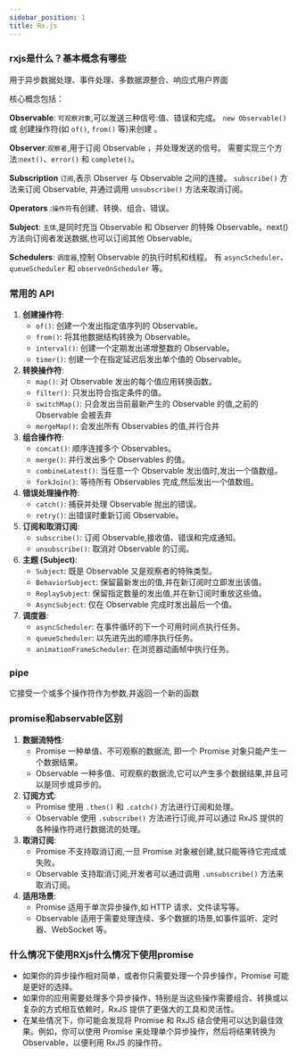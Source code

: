 ```yaml
---
sidebar_position: 1
title: Rx.js
---
```


### rxjs是什么？基本概念有哪些

用于异步数据处理、事件处理、多数据源整合、响应式用户界面

核心概念包括：

**Observable**: `可观察对象`,可以发送三种信号:值、错误和完成。 `new Observable()` 或 创建操作符(如 `of()`, `from()` 等)来创建 。

**Observer**:`观察者`,用于订阅 Observable ，并处理发送的信号。 需要实现三个方法:`next()`、`error()` 和 `complete()`。

**Subscription** `订阅`,表示 Observer 与 Observable 之间的连接。 `subscribe()` 方法来订阅 Observable, 并通过调用 `unsubscribe()` 方法来取消订阅。

**Operators** :`操作符`有创建、转换、组合、错误。

**Subject**: `主体`,是同时充当 Observable 和 Observer 的特殊 Observable。next() 方法向订阅者发送数据,也可以订阅其他 Observable。

**Schedulers**: `调度器`,控制 Observable 的执行时机和线程。 有 `asyncScheduler`、`queueScheduler` 和 `observeOnScheduler` 等。



### 常用的 API

1. **创建操作符**:
   - `of()`: 创建一个发出指定值序列的 Observable。
   - `from()`: 将其他数据结构转换为 Observable。
   - `interval()`: 创建一个定期发出递增整数的 Observable。
   - `timer()`: 创建一个在指定延迟后发出单个值的 Observable。
2. **转换操作符**:
   - `map()`: 对 Observable 发出的每个值应用转换函数。
   - `filter()`: 只发出符合指定条件的值。
   - `switchMap()`: 只会发出当前最新产生的 Observable 的值,之前的 Observable 会被丢弃
   - `mergeMap()`: 会发出所有 Observables 的值,并行合并
3. **组合操作符**:
   - `concat()`: 顺序连接多个 Observables。
   - `merge()`: 并行发出多个 Observables 的值。
   - `combineLatest()`: 当任意一个 Observable 发出值时,发出一个值数组。
   - `forkJoin()`: 等待所有 Observables 完成,然后发出一个值数组。
4. **错误处理操作符**:
   - `catch()`: 捕获并处理 Observable 抛出的错误。
   - `retry()`: 出错误时重新订阅 Observable。
5. **订阅和取消订阅**:
   - `subscribe()`: 订阅 Observable,接收值、错误和完成通知。
   - `unsubscribe()`: 取消对 Observable 的订阅。
6. **主题 (Subject)**:
   - `Subject`: 既是 Observable 又是观察者的特殊类型。
   - `BehaviorSubject`: 保留最新发出的值,并在新订阅时立即发出该值。
   - `ReplaySubject`: 保留指定数量的发出值,并在新订阅时重放这些值。
   - `AsyncSubject`: 仅在 Observable 完成时发出最后一个值。
7. **调度器**:
   - `asyncScheduler`: 在事件循环的下一个可用时间点执行任务。
   - `queueScheduler`: 以先进先出的顺序执行任务。
   - `animationFrameScheduler`: 在浏览器动画帧中执行任务。

### pipe 

它接受一个或多个操作符作为参数,并返回一个新的函数

### promise和abservable区别

1. **数据流特性**:
   - Promise 一种单值、不可观察的数据流, 即一个 Promise 对象只能产生一个数据结果。
   - Observable 一种多值、可观察的数据流,它可以产生多个数据结果,并且可以是同步或异步的。
2. **订阅方式**:
   - Promise 使用 `.then()` 和 `.catch()` 方法进行订阅和处理。
   - Observable 使用 `.subscribe()` 方法进行订阅,并可以通过 RxJS 提供的各种操作符进行数据流的处理。
3. **取消订阅**:
   - Promise 不支持取消订阅,一旦 Promise 对象被创建,就只能等待它完成或失败。
   - Observable 支持取消订阅,开发者可以通过调用 `.unsubscribe()` 方法来取消订阅。
4. **适用场景**:
   - Promise 适用于单次异步操作,如 HTTP 请求、文件读写等。
   - Observable 适用于需要处理连续、多个数据的场景,如事件监听、定时器、WebSocket 等。


### 什么情况下使用RXjs什么情况下使用promise

- 如果你的异步操作相对简单，或者你只需要处理一个异步操作，Promise 可能是更好的选择。
- 如果你的应用需要处理多个异步操作，特别是当这些操作需要组合、转换或以复杂的方式相互依赖时，RxJS 提供了更强大的工具和灵活性。
- 在某些情况下，你可能会发现将 Promise 和 RxJS 结合使用可以达到最佳效果。例如，你可以使用 Promise 来处理单个异步操作，然后将结果转换为 Observable，以便利用 RxJS 的操作符。


